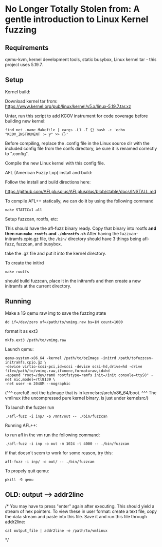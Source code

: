 No Longer Totally Stolen from: A gentle introduction to Linux Kernel fuzzing
=============================================

Requirements
-------------
qemu-kvm, kernel development tools, static busybox, Linux kernel tar - this project uses 5.19.7.


Setup
--------------

Kernel build: 

Download kernel tar from: https://www.kernel.org/pub/linux/kernel/v5.x/linux-5.19.7.tar.xz

Untar, run this script to add KCOV instrument for code coverage before building new kernel:

	find net -name Makefile | xargs -L1 -I {} bash -c 'echo "KCOV_INSTRUMENT := y" >> {}'

Before compiling, replace the .config file in the Linux source dir with the included config
file from the confs directory, be sure it is renamed correctly to ".config".
 
Compile the new Linux kernel with this config file.

AFL (American Fuzzy Lop) install and build:

Follow the install and build directions here:

https://github.com/AFLplusplus/AFLplusplus/blob/stable/docs/INSTALL.md

To compile AFL++ statically, we can do it by using the following command
	
	make STATIC=1 all

Setup fuzzcan, rootfs, etc:

This should have the afl-fuzz binary ready. Copy that binary into rootfs **and then run `make rootfs` and `./mkrootfs.sh`**
After having the fuzzcan-initramfs.cpio.gz file, the `/bin/` directory should have 3 things being afl-fuzz, fuzzcan, and busybox.

take the .gz file and put it into the kernel directory.

To create the initird

	make rootfs

should build fuzzcan, place it in the initramfs and 
then create a new initramfs at the current directory.




Running
---------------

Make a 1G qemu raw img to save the fuzzing state

	dd if=/dev/zero of=/path/to/vmimg.raw bs=1M count=1000 

format it as ext3

	mkfs.ext3 /path/to/vmimg.raw

Launch qemu:

	qemu-system-x86_64 -kernel /path/to/bzImage -initrd /path/tofuzzcan-initramfs.cpio.gz \ 
	-device virtio-scsi-pci,id=scsi -device scsi-hd,drive=hd -drive file=/path/to/vmimg.raw,if=none,format=raw,id=hd
	-append "root=/dev/ram0 rootfstype=ramfs init=/init console=ttyS0" -net nic,model=rtl8139 \
 	-net user -m 2048M --nographic
(^^^ careful! .not the bzImage that is in kernelsrc/arch/x86_64/boot. ^^^
The vmlinux (the uncompressed pure kernel binary. is just under kernelsrc/)


To launch the fuzzer run

	./afl-fuzz -i inp/ -o /mnt/out -- ./bin/fuzzcan

Running AFL++:

to run afl in the vm run the following command:

`./afl-fuzz -i inp -o out -m 1024 -t 4000 -- ./bin/fuzzcan` 


if that doesn't seem to work for some reason, try this:

`afl-fuzz -i inp/ -o out/ -- ./bin/fuzzcan`


To propely quit qemu:

	pkill -9 qemu








OLD: output --> addr2line
---------------

/* You may have to press "enter" again after executing. This should yield a stream of hex pointers. 
To view these in user format: create a text file, copy the data stream and paste into this file.
Save it and run this file through addr2line:

	cat output_file | addr2line -e /path/to/vmlinux  
*/

	

